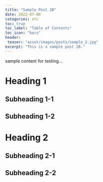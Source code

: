 ```yaml
---
title: "Sample Post 2B"
date: 2022-07-06
categories: etc
toc: true
toc_label: "Table of Contents"
toc_icon: "bars"
header: 
 teaser: "asset/images/posts/sample_2.jpg"
excerpt: "This is a sample post 2B."
---
```


sample content for testing...

# Heading 1
## Subheading 1-1
## Subheading 1-2

# Heading 2
## Subheading 2-1
## Subheading 2-2